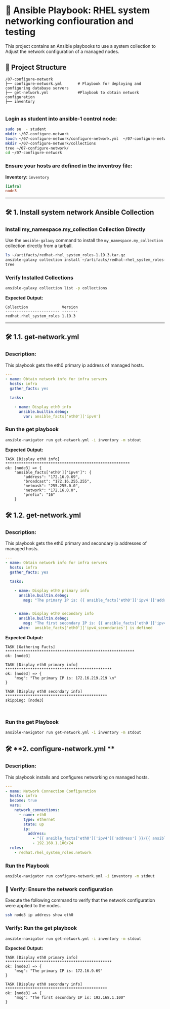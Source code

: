 # 🚀 **Ansible Playbook: RHEL system networking confiouration and testing**

This project contains an Ansible playbooks to use a system collection to Adjust the network configuration of a managed nodes.

## 📂 **Project Structure**

```
/07-configure-network
├── configure-network.yml       # Playbook for deploying and configuring database servers
├── get-network.yml             #Playbook to obtain network configuration 
├── inventory


```
### **Login as student into ansible-1 control node:**
```bash
sudo su  - student
mkdir ~/07-configure-network
touch ~/07-configure-network/configure-network.yml  ~/07-configure-network/get-network.yml ~/07-configure-network/inventory
mkdir ~/07-configure-network/collections
tree ~/07-configure-network/
cd ~/07-configure-network
```
### **Ensure your hosts are defined in the inventroy file:**


**Inventory:** `inventory`
```ini
[infra]
node3

```
---

## 🛠️ **1. Install system network Ansible Collection**

### **Install my_namespace.my_collection  Collection Directly**

Use the `ansible-galaxy` command to install the `my_namespace.my_collection ` collection directly from a tarball.

```bash
ls ~/artifacts/redhat-rhel_system_roles-1.19.3.tar.gz
ansible-galaxy collection install ~/artifacts/redhat-rhel_system_roles-1.19.3.tar.gz -p collections/
tree
```

### **Verify Installed Collections**

```bash
ansible-galaxy collection list -p collections
```

**Expected Output:**
```
Collection               Version
------------------------ -------
redhat.rhel_system_roles 1.19.3 
```

---

## 🛠️ **1.1. get-network.yml**

### **Description:**  
This playbook gets the eth0 primary ip address of managed hosts.

```yaml
---
- name: Obtain network info for infra servers
  hosts: infra
  gather_facts: yes

  tasks:

    - name: Display eth0 info
      ansible.builtin.debug:
        var: ansible_facts['eth0']['ipv4']
```
### **Run the get playbook**
```bash
ansible-navigator run get-network.yml -i inventory -m stdout 
```

**Expected Output:**
```
TASK [Display eth0 info] *******************************************************
ok: [node3] => {
    "ansible_facts['eth0']['ipv4']": {
        "address": "172.16.9.69",
        "broadcast": "172.16.255.255",
        "netmask": "255.255.0.0",
        "network": "172.16.0.0",
        "prefix": "16"
    }

```

## 🛠️ **1.2. get-network.yml**

### **Description:**  
This playbook gets the eth0 primary and secondary ip addresses of managed hosts.

```yaml
---
- name: Obtain network info for infra servers
  hosts: infra
  gather_facts: yes

  tasks:

    - name: Display eth0 primary info
      ansible.builtin.debug:
        msg: "The primary IP is: {{ ansible_facts['eth0']['ipv4']['address'] }}"


    - name: Display eth0 secondary info
      ansible.builtin.debug:
        msg: "The first secondary IP is: {{ ansible_facts['eth0']['ipv4_secondaries'][0]['address'] }}"
      when:  ansible_facts['eth0']['ipv4_secondaries'] is defined
```


**Expected Output:**
```
TASK [Gathering Facts] *********************************************************
ok: [node3]

TASK [Display eth0 primary info] ***********************************************
ok: [node3] => {
    "msg": "The primary IP is: 172.16.219.219 \n"
}

TASK [Display eth0 secondary info] *********************************************
skipping: [node3]



```



### **Run the get Playbook**
```bash
ansible-navigator run get-network.yml -i inventory -m stdout 
```

## 🛠️ **2. configure-network.yml **

### **Description:**  
This playbook installs and configures networking on managed hosts.

```yaml
---
- name: Network Connection Configuration
  hosts: infra
  become: true
  vars:
    network_connections:
      - name: eth0
        type: ethernet
        state: up
        ip:
          address:
            - "{{ ansible_facts['eth0']['ipv4']['address'] }}/{{ ansible_facts['eth0']['ipv4']['prefix'] }}"
            - 192.168.1.100/24
  roles:
    - redhat.rhel_system_roles.network

```

### **Run the Playbook**
```bash
ansible-navigator run configure-network.yml -i inventory -m stdout 
```
### 🚦  **Verify: Ensure the network configuration**
Execute the following command to verify that the network configuration were applied to the nodes.

```bash
ssh node3 ip address show eth0
```

### **Verify: Run the get playbook**
```bash
ansible-navigator run get-network.yml -i inventory -m stdout 
```
**Expected Output:**
```
TASK [Display eth0 primary info] ***********************************************
ok: [node3] => {
    "msg": "The primary IP is: 172.16.9.69"
}

TASK [Display eth0 secondary info] *********************************************
ok: [node3] => {
    "msg": "The first secondary IP is: 192.168.1.100"
}


```

